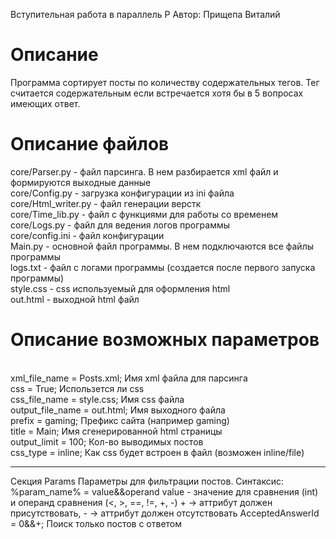 Вступительная работа в параллель P
Автор: Прищепа Виталий
<h1>Описание</h1>
Программа сортирует посты по количеству содержательных тегов. Тег считается содержательным если встречается хотя бы в 5 вопросах имеющих ответ.
<h1>Описание файлов</h1>
core/Parser.py - файл парсинга. В нем разбирается xml файл и формируются выходные данные<br>
core/Config.py - загрузка конфигурации из ini файла<br>
core/Html_writer.py - файл генерации верстк<br>
core/Time_lib.py - файл с функциями для работы со временем<br>
core/Logs.py - файл для ведения логов программы<br>
core/config.ini - файл конфигурации<br>
Main.py - основной файл программы. В нем подключаются все файлы программы<br>
logs.txt - файл с логами программы (создается после первого запуска программы)<br>
style.css - css используемый для оформления html<br>
out.html - выходной html файл<br>
<h1>Описание возможных параметров</h1><br>
xml_file_name = Posts.xml;  Имя xml файла для парсинга <br>
css = True; Использется ли css<br>
css_file_name = style.css; Имя css файла<br>
output_file_name = out.html; Имя выходного файла<br>
prefix = gaming; Префикс сайта (например gaming)<br>
title = Main; Имя сгенерированной html страницы<br>
output_limit = 100; Кол-во выводимых постов<br>
css_type = inline; Как css будет встроен в файл (возможен inline/file)<br>
<hr>
Секция Params
Параметры для фильтрации постов. Синтаксис: %param_name% = value&&operand
value - значение для сравнения (int) и операнд сравнения (<, >, ==, !=, +, -) + -> aттрибут должен присутствовать, - -> aттрибут должен отсутствовать
AcceptedAnswerId = 0&&+; Поиск только постов с ответом
